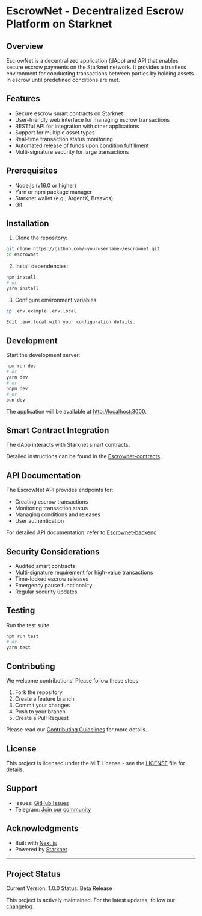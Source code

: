 # EscrowNet - Decentralized Escrow Platform on Starknet

## Overview
EscrowNet is a decentralized application (dApp) and API that enables secure escrow payments on the Starknet network. It provides a trustless environment for conducting transactions between parties by holding assets in escrow until predefined conditions are met.

## Features
- Secure escrow smart contracts on Starknet
- User-friendly web interface for managing escrow transactions
- RESTful API for integration with other applications
- Support for multiple asset types
- Real-time transaction status monitoring
- Automated release of funds upon condition fulfillment
- Multi-signature security for large transactions

## Prerequisites
- Node.js (v16.0 or higher)
- Yarn or npm package manager
- Starknet wallet (e.g., ArgentX, Braavos)
- Git

## Installation

1. Clone the repository:
```bash
git clone https://github.com/<yourusername>/escrownet.git
cd escrownet
```


2. Install dependencies:
```bash
npm install
# or
yarn install
```

3. Configure environment variables:
```bash
cp .env.example .env.local

Edit .env.local with your configuration details.
```
## Development

Start the development server:
```bash
npm run dev
# or
yarn dev
# or
pnpm dev
# or
bun dev
```

The application will be available at [http://localhost:3000](http://localhost:3000).

## Smart Contract Integration

The dApp interacts with Starknet smart contracts.

Detailed instructions can be found in the [Escrownet-contracts](https://github.com/EscrowNet/escrownet-contracts).

## API Documentation

The EscrowNet API provides endpoints for:
- Creating escrow transactions
- Monitoring transaction status
- Managing conditions and releases
- User authentication

For detailed API documentation, refer to [Escrownet-backend](https://github.com/EscrowNet/escrownet-backend)

## Security Considerations

- Audited smart contracts
- Multi-signature requirement for high-value transactions
- Time-locked escrow releases
- Emergency pause functionality
- Regular security updates

## Testing

Run the test suite:
```bash
npm run test
# or
yarn test
```

## Contributing

We welcome contributions! Please follow these steps:

1. Fork the repository
2. Create a feature branch
3. Commit your changes
4. Push to your branch
5. Create a Pull Request

Please read our [Contributing Guidelines](https://github.com/EscrowNet/escrownet-dapp/blob/main/CONTRIBUTION.md) for more details.

## License

This project is licensed under the MIT License - see the [LICENSE](LICENSE) file for details.

## Support

- Issues: [GitHub Issues](https://github.com/EscrowNet/escrownet-dapp/issues)
- Telegram: [Join our community](https://t.me/+Ihee-Tw-ioxiMDY8)

## Acknowledgments

- Built with [Next.js](https://nextjs.org)
- Powered by [Starknet](https://starknet.io)

---


## Project Status

Current Version: 1.0.0
Status: Beta Release

This project is actively maintained. For the latest updates, follow our [changelog](CHANGELOG.md).
